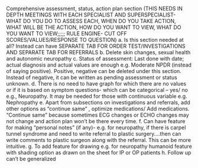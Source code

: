 Comprehensive assessment, status, action plan section (THIS NEEDS IN DEPTH MEETINGS WITH EACH SPECIALIST AND SUPERSPECIALIST- WHAT DO YOU DO TO ASSESS EACH, WHEN DO YOU TAKE ACTION, WHAT WILL BE THE ACTION, HOW DO YOU WANT TO VIEW, WHAT DO YOU WANT TO VIEW;;;;; RULE ENGINE- CUT OFF SCORES/VALUES/RESPONSE TO QUESTION)
a. Is this section needed at all? Instead can have SEPARATE TAB FOR ORDER TEST/INVESTIGATIONS AND SEPARATE TAB FOR REFERRALS
b. Delete skin changes, sexual health and autonomic neuropathy
c. Status of assessment: Last done with date; actual diagnosis and actual values are enough e.g. Moderate NPDR (instead of saying positive). Positive, negative can be deleted under this section. Instead of negative, it can be written as pending assessment or status unknown.
d. There is no need to have graph for which there are no values or if it is based on symptom questions- which can be categorical – yes/ no e.g., Neuropathy. It may be needed for those with continuous variable e.g. Nephropathy
e. Apart from subsections on investigations and referrals, add other options as “continue same” , optimize medications/ Add medications. “Continue same” because sometimes ECG changes or ECHO changes may not change and action plan won’t be there every time.
f. Can have feature for making “personal notes” (if any)- e.g. for neuropathy, if there is carpel tunnel syndrome and need to write referral to plastic surgery….then can write comments to plastic surgeon along with the referral. This can be more intuitive.
g. To add feature for drawing e.g. for neuropathy humanoid feature with shading option as drawn on the sheet for IP or OP patients
h. Follow up can’t be generalized
